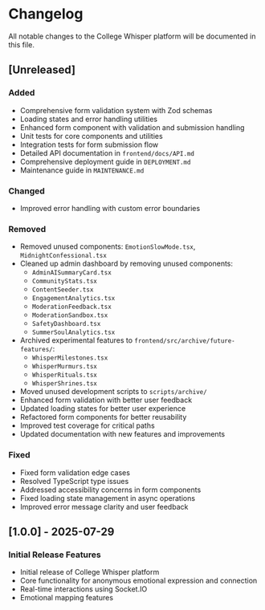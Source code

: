 # Changelog

All notable changes to the College Whisper platform will be documented in this file.

## [Unreleased]

### Added

- Comprehensive form validation system with Zod schemas
- Loading states and error handling utilities
- Enhanced form component with validation and submission handling
- Unit tests for core components and utilities
- Integration tests for form submission flow
- Detailed API documentation in `frontend/docs/API.md`
- Comprehensive deployment guide in `DEPLOYMENT.md`
- Maintenance guide in `MAINTENANCE.md`

### Changed

- Improved error handling with custom error boundaries

### Removed

- Removed unused components: `EmotionSlowMode.tsx`, `MidnightConfessional.tsx`
- Cleaned up admin dashboard by removing unused components:
  - `AdminAISummaryCard.tsx`
  - `CommunityStats.tsx`
  - `ContentSeeder.tsx`
  - `EngagementAnalytics.tsx`
  - `ModerationFeedback.tsx`
  - `ModerationSandbox.tsx`
  - `SafetyDashboard.tsx`
  - `SummerSoulAnalytics.tsx`
- Archived experimental features to `frontend/src/archive/future-features/`:
  - `WhisperMilestones.tsx`
  - `WhisperMurmurs.tsx`
  - `WhisperRituals.tsx`
  - `WhisperShrines.tsx`
- Moved unused development scripts to `scripts/archive/`
- Enhanced form validation with better user feedback
- Updated loading states for better user experience
- Refactored form components for better reusability
- Improved test coverage for critical paths
- Updated documentation with new features and improvements

### Fixed

- Fixed form validation edge cases
- Resolved TypeScript type issues
- Addressed accessibility concerns in form components
- Fixed loading state management in async operations
- Improved error message clarity and user feedback

## [1.0.0] - 2025-07-29

### Initial Release Features

- Initial release of College Whisper platform
- Core functionality for anonymous emotional expression and connection
- Real-time interactions using Socket.IO
- Emotional mapping features
